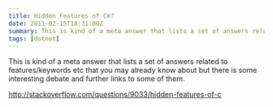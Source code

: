 ```yaml
---
title: Hidden Features of C#?
date: 2011-02-15T18:31:00Z
summary: This is kind of a meta answer that lists a set of answers related to features/keywords
tags: [dotnet]
---
```


This is kind of a meta answer that lists a set of answers related to features/keywords etc that you may already know about but there is some interesting debate and further links to some of them.

http://stackoverflow.com/questions/9033/hidden-features-of-c
 
